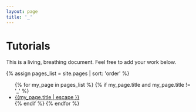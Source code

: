```yaml
---
layout: page
title: '_'
---
```

# Tutorials

This is a living, breathing document. Feel free to add your work below.

{% assign pages_list = site.pages | sort: 'order' %}

<ul class="index">
  {% for my_page in pages_list %}
    {% if my_page.title and my_page.title != '_' %}
    <li>
      <a href="{{ my_page.url | relative_url }}">
        {{my_page.title | escape }}
      </a>
    </li>
    {% endif %}
  {% endfor %}
</ul>
